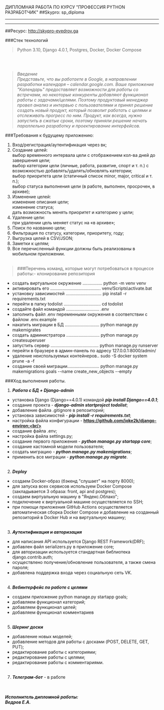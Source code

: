 ДИПЛОМНАЯ РАБОТА ПО КУРСУ "ПРОФЕССИЯ PYTHON РАЗРАБОТЧИК"
##Skypro: sp_diploma
***
***

##Ресурс: http://skypro-evedrov.ga

###Cтек технологий
>Python 3.10, Django 4.0.1, Postgres, Docker, Docker Compose

<br/><br/>
>*Введение<br/>
Представьте, что вы работаете в Google, в направлении разработки календаря – calendar.google.com.
Ваше приложение "Календарь" предоставляет возможности для работы со встречами, но некоторые конкуренты добавляют
функционал работы с задачами/целями. Поэтому продуктовый менеджер провел анализ и интервью с пользователями и принял
решение создать новый продукт, который позволит работать с целями и отслеживать прогресс по ним.
Продукт, как всегда, нужно запустить в сжатые сроки, поэтому приняли решение начать параллельно разработку
и проектирование интерфейсов.*


###Требования к будущему приложению:
1. Вход/регистрация/аутентификация через вк; 
2. Создание целей:<br/>
выбор временного интервала цели с отображением кол-ва дней до завершения цели;<br/> 
выбор категории цели (личные, работа, развитие, спорт и т. п.) с возможностью добавлять/удалять/обновлять категории;<br/> 
выбор приоритета цели (статичный список minor, major, critical и т. п.); <br/>
выбор статуса выполнения цели (в работе, выполнен, просрочен, в архиве);<br/>
3. Изменение целей:<br/> 
изменение описания цели;<br/>
изменение статуса; <br/>
дать возможность менять приоритет и категорию у цели;
4. Удаление цели:<br/>
при удалении цель меняет статус на «в архиве»;<br/>
5. Поиск по названию цели;<br/>
6. Фильтрация по статусу, категории, приоритету, году;<br/> 
7. Выгрузка целей в CSV/JSON;<br/>
8. Заметки к целям;<br/>
9. Все перечисленный функции должны быть реализованы в мобильном приложении.<br/><br/>

>###Перечень команд, которые могут потребоваться в процессе работы:- клонирование репозитория
- создать виртуальное окружение ................ python -m venv venv
- активировать его ......................................... venv/Scripts\activate.bat
- установку зависимостей ............................. pip install -r requirements.txt
- перейти в папку todolist .............................. cd todolist
- cоздайте файл командой ........................... .env
- заполнить файл .env переменными окружения в соответствии с файлом .env.example
- накатить миграции в БД ............................ python manage.py makemigrates
- создать администратора ........................... python manage.py createsuperuser
- запустить сервер ....................................... python manage.py runserver
- перейти в браузере в админ-панель по адресу 127.0.0.1:8000/admin/
- удаление неиспользуемых контейнеров.. sudo -S docker system prune -a -f
- создание своей миграции.......................... python manage.py makemigrations goals --name create_new_objects --empty


###Ход выполнения работы.
1. ***Работа с БД + Django-admin***<br/>
- установка Django (Django==4.0.1) командой  _**pip install Django==4.0.1**_;<br/>
- создание проекта - _**django-admin startproject todolist**_;<br/>
- добавление файла .gitignore в репозиторий;<br/>
- установка зависимостей - _**pip install -r requirements.txt**_;<br/>
- настройка файла конфигурации - **https://github.com/joke2k/django-environ;<br/>**
- создание файла .env;<br/>
- настройка файла settings.py;<br/>
- создание первого приложения - _**python manage.py startapp core**_;<br/>
- создание кастомной модели пользователя;<br/>
- создать миграцию - _**python manage.py makemigrations**_;<br/> 
- применить все миграции - _**python manage.py migrate**_.<br/><br/>

2. ***Deploy***
- создаем Docker-образ (бэкенд "слушает" на порту 8000);<br/>
- для запуска всех сервисов используем Docker Compose (закладывается 3 образа: front, api and postgres);<br/>
- создаем виртуальную машину в "Яндекс.Облако";<br/>
- подключение к виртуальной машине осуществляется по SSH;
- при помощи приложения GitHub Actions осуществляется автоматическая сборка Docker Compose и добавление на созданный
репозиторий в Docker Hub и на виртуальную машину;<br/><br/>
3. ***Аутентификация и авторизация***<br/>
- для написания API используется Django REST Framework(DRF);<br/>
- добавлен файл serializers.py в приложение core;<br/>
- для авторизации используется стандартная библиотека django.contrib.auth;<br/>
- осуществлено получение/обновление пользователя, а также смена пароля;<br/>
- добавлена поддержка входа через социальную сеть VK.<br/><br/>
4. ***Вебинтерфейс по работе с целями***<br/>
- создаем приложение python manage.py startapp goals;<br/>
- добавляем функционал категорий;<br/>
- добавляем функционал целей;<br/>
- добавляем функционал комментариев<br/><br/>
5. ***Шеринг доски***
- добавление новых моделей;<br/>
- добавление методов для работы с досками (POST, DELETE, GET, PUT);<br/>
- редактирование работы с категориями;<br/>
- редактирование работы с целями;<br/>
- редактирование работы с комментариями.<br/><br/>

7. ***Телеграм-бот*** - в работе


<br/><br/>***Исполнитель дипломной работы:***<br/>
***Ведров Е.А.***
